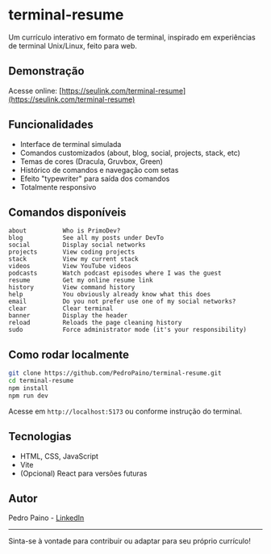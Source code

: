 # terminal-resume

Um currículo interativo em formato de terminal, inspirado em experiências de terminal Unix/Linux, feito para web.

## Demonstração

Acesse online: [https://seulink.com/terminal-resume](https://seulink.com/terminal-resume)

## Funcionalidades
- Interface de terminal simulada
- Comandos customizados (about, blog, social, projects, stack, etc)
- Temas de cores (Dracula, Gruvbox, Green)
- Histórico de comandos e navegação com setas
- Efeito "typewriter" para saída dos comandos
- Totalmente responsivo

## Comandos disponíveis

```
about          Who is PrimoDev?
blog           See all my posts under DevTo
social         Display social networks
projects       View coding projects
stack          View my current stack
videos         View YouTube videos
podcasts       Watch podcast episodes where I was the guest
resume         Get my online resume link
history        View command history
help           You obviously already know what this does
email          Do you not prefer use one of my social networks?
clear          Clear terminal
banner         Display the header
reload         Reloads the page cleaning history
sudo           Force administrator mode (it's your responsibility)
```

## Como rodar localmente

```bash
git clone https://github.com/PedroPaino/terminal-resume.git
cd terminal-resume
npm install
npm run dev
```

Acesse em `http://localhost:5173` ou conforme instrução do terminal.

## Tecnologias
- HTML, CSS, JavaScript
- Vite
- (Opcional) React para versões futuras

## Autor
Pedro Paino - [LinkedIn](https://linkedin.com/in/pedro-paino)

---
Sinta-se à vontade para contribuir ou adaptar para seu próprio currículo!
